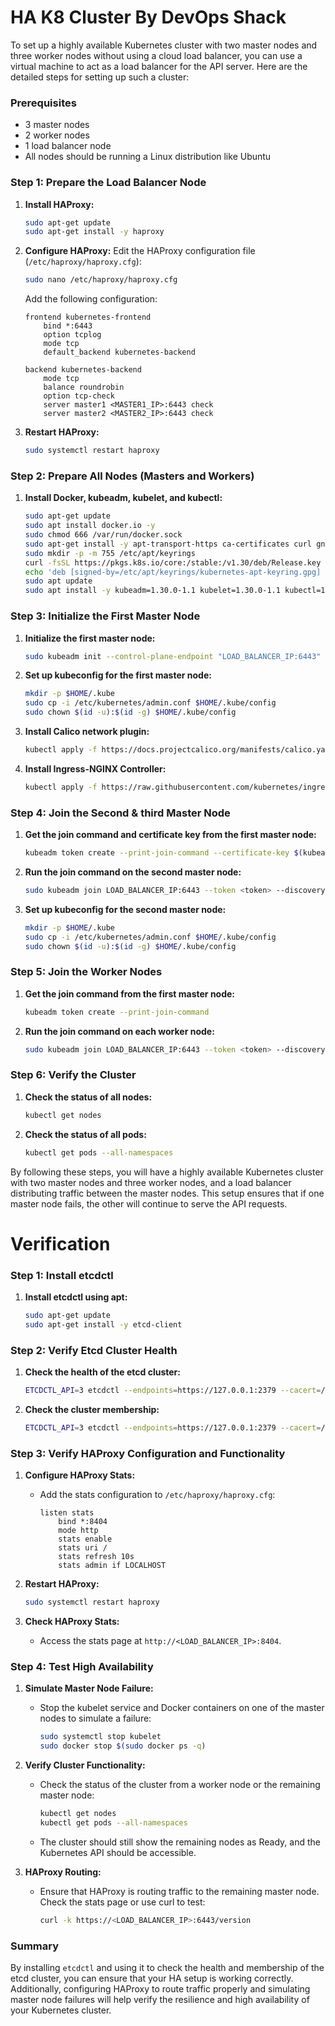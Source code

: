 # HA K8 Cluster By DevOps Shack

To set up a highly available Kubernetes cluster with two master nodes and three worker nodes without using a cloud load balancer, you can use a virtual machine to act as a load balancer for the API server. Here are the detailed steps for setting up such a cluster:

### Prerequisites
- 3 master nodes
- 2 worker nodes
- 1 load balancer node
- All nodes should be running a Linux distribution like Ubuntu 

### Step 1: Prepare the Load Balancer Node
1. **Install HAProxy:**
   ```bash
   sudo apt-get update
   sudo apt-get install -y haproxy
   ```

2. **Configure HAProxy:**
   Edit the HAProxy configuration file (`/etc/haproxy/haproxy.cfg`):
   ```bash
   sudo nano /etc/haproxy/haproxy.cfg
   ```

   Add the following configuration:
   ```haproxy
   frontend kubernetes-frontend
       bind *:6443
       option tcplog
       mode tcp
       default_backend kubernetes-backend

   backend kubernetes-backend
       mode tcp
       balance roundrobin
       option tcp-check
       server master1 <MASTER1_IP>:6443 check
       server master2 <MASTER2_IP>:6443 check
   ```

3. **Restart HAProxy:**
   ```bash
   sudo systemctl restart haproxy
   ```

### Step 2: Prepare All Nodes (Masters and Workers)
1. **Install Docker, kubeadm, kubelet, and kubectl:**
   ```bash
   sudo apt-get update
   sudo apt install docker.io -y
   sudo chmod 666 /var/run/docker.sock
   sudo apt-get install -y apt-transport-https ca-certificates curl gnupg
   sudo mkdir -p -m 755 /etc/apt/keyrings
   curl -fsSL https://pkgs.k8s.io/core:/stable:/v1.30/deb/Release.key | sudo gpg --dearmor -o /etc/apt/keyrings/kubernetes-apt-keyring.gpg
   echo 'deb [signed-by=/etc/apt/keyrings/kubernetes-apt-keyring.gpg] https://pkgs.k8s.io/core:/stable:/v1.30/deb/ /' | sudo tee /etc/apt/sources.list.d/kubernetes.list
   sudo apt update
   sudo apt install -y kubeadm=1.30.0-1.1 kubelet=1.30.0-1.1 kubectl=1.30.0-1.1
   ```

### Step 3: Initialize the First Master Node
1. **Initialize the first master node:**
   ```bash
   sudo kubeadm init --control-plane-endpoint "LOAD_BALANCER_IP:6443" --upload-certs --pod-network-cidr=10.244.0.0/16
   ```

2. **Set up kubeconfig for the first master node:**
   ```bash
   mkdir -p $HOME/.kube
   sudo cp -i /etc/kubernetes/admin.conf $HOME/.kube/config
   sudo chown $(id -u):$(id -g) $HOME/.kube/config
   ```

3. **Install Calico network plugin:**
   ```bash
   kubectl apply -f https://docs.projectcalico.org/manifests/calico.yaml
   ```

4. **Install Ingress-NGINX Controller:**
   ```bash
   kubectl apply -f https://raw.githubusercontent.com/kubernetes/ingress-nginx/controller-v0.49.0/deploy/static/provider/baremetal/deploy.yaml
   ```

### Step 4: Join the Second & third Master Node
1. **Get the join command and certificate key from the first master node:**
   ```bash
   kubeadm token create --print-join-command --certificate-key $(kubeadm init phase upload-certs --upload-certs | tail -1)
   ```

2. **Run the join command on the second master node:**
   ```bash
   sudo kubeadm join LOAD_BALANCER_IP:6443 --token <token> --discovery-token-ca-cert-hash sha256:<hash> --control-plane --certificate-key <certificate-key>
   ```

3. **Set up kubeconfig for the second master node:**
   ```bash
   mkdir -p $HOME/.kube
   sudo cp -i /etc/kubernetes/admin.conf $HOME/.kube/config
   sudo chown $(id -u):$(id -g) $HOME/.kube/config
   ```

### Step 5: Join the Worker Nodes
1. **Get the join command from the first master node:**
   ```bash
   kubeadm token create --print-join-command
   ```

2. **Run the join command on each worker node:**
   ```bash
   sudo kubeadm join LOAD_BALANCER_IP:6443 --token <token> --discovery-token-ca-cert-hash sha256:<hash>
   ```

### Step 6: Verify the Cluster
1. **Check the status of all nodes:**
   ```bash
   kubectl get nodes
   ```

2. **Check the status of all pods:**
   ```bash
   kubectl get pods --all-namespaces
   ```

By following these steps, you will have a highly available Kubernetes cluster with two master nodes and three worker nodes, and a load balancer distributing traffic between the master nodes. This setup ensures that if one master node fails, the other will continue to serve the API requests.



# Verification

### Step 1: Install etcdctl
1. **Install etcdctl using apt:**
   ```bash
   sudo apt-get update
   sudo apt-get install -y etcd-client
   ```

### Step 2: Verify Etcd Cluster Health
1. **Check the health of the etcd cluster:**
   ```bash
   ETCDCTL_API=3 etcdctl --endpoints=https://127.0.0.1:2379 --cacert=/etc/kubernetes/pki/etcd/ca.crt --cert=/etc/kubernetes/pki/etcd/peer.crt --key=/etc/kubernetes/pki/etcd/peer.key endpoint health
   ```

2. **Check the cluster membership:**
   ```bash
   ETCDCTL_API=3 etcdctl --endpoints=https://127.0.0.1:2379 --cacert=/etc/kubernetes/pki/etcd/ca.crt --cert=/etc/kubernetes/pki/etcd/peer.crt --key=/etc/kubernetes/pki/etcd/peer.key member list
   ```

### Step 3: Verify HAProxy Configuration and Functionality
1. **Configure HAProxy Stats:**
   - Add the stats configuration to `/etc/haproxy/haproxy.cfg`:
     ```haproxy
     listen stats
         bind *:8404
         mode http
         stats enable
         stats uri /
         stats refresh 10s
         stats admin if LOCALHOST
     ```

2. **Restart HAProxy:**
   ```bash
   sudo systemctl restart haproxy
   ```

3. **Check HAProxy Stats:**
   - Access the stats page at `http://<LOAD_BALANCER_IP>:8404`.

### Step 4: Test High Availability
1. **Simulate Master Node Failure:**
   - Stop the kubelet service and Docker containers on one of the master nodes to simulate a failure:
     ```bash
     sudo systemctl stop kubelet
     sudo docker stop $(sudo docker ps -q)
     ```

2. **Verify Cluster Functionality:**
   - Check the status of the cluster from a worker node or the remaining master node:
     ```bash
     kubectl get nodes
     kubectl get pods --all-namespaces
     ```

   - The cluster should still show the remaining nodes as Ready, and the Kubernetes API should be accessible.

3. **HAProxy Routing:**
   - Ensure that HAProxy is routing traffic to the remaining master node. Check the stats page or use curl to test:
     ```bash
     curl -k https://<LOAD_BALANCER_IP>:6443/version
     ```

### Summary
By installing `etcdctl` and using it to check the health and membership of the etcd cluster, you can ensure that your HA setup is working correctly. Additionally, configuring HAProxy to route traffic properly and simulating master node failures will help verify the resilience and high availability of your Kubernetes cluster.
